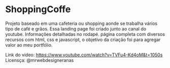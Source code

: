 # ShoppingCoffe
Projeto baseado em uma cafeteria ou shopping aonde se trabalha vários tipo de café e grãos. Essa landing page foi criado junto ao canal do youtube. Informações detalhadas no rodapé. página completa com diversos recursos com html, css e javascript, o objetivo da criação foi para agregar valor ao meu portfólio. 

Link do video: https://www.youtube.com/watch?v=TVFu4-Kd4oM&t=1050s
Licensça:  @mrwebdesigneranas  

